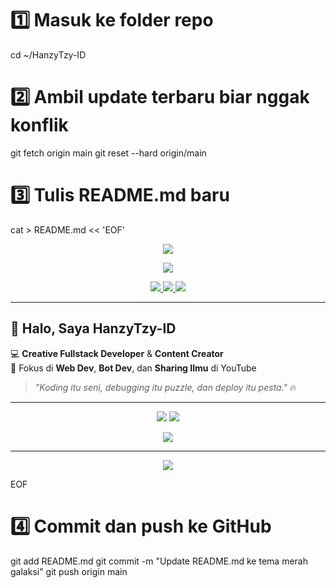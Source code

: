 # 1️⃣ Masuk ke folder repo
cd ~/HanzyTzy-ID

# 2️⃣ Ambil update terbaru biar nggak konflik
git fetch origin main
git reset --hard origin/main

# 3️⃣ Tulis README.md baru
cat > README.md << 'EOF'
<!-- Header Wave -->
<p align="center">
  <img src="https://capsule-render.vercel.app/api?type=waving&color=0:660000,100:ff0000&height=200&section=header&text=HanzyTzy-ID&fontSize=50&fontColor=ffcccc&animation=twinkling&fontAlignY=35"/>
</p>

<!-- Animasi Teks Ketik -->
<p align="center">
  <a href="https://git.io/typing-svg">
    <img src="https://readme-typing-svg.herokuapp.com?size=25&duration=4000&color=FF6666&center=true&vCenter=true&width=600&lines=Welcome+to+my+Galaxy!;Fullstack+Developer+%7C+Bot+Developer;Always+Exploring+the+Universe+of+Code" />
  </a>
</p>

<!-- Badges Sosial -->
<p align="center">
  <a href="https://youtube.com/@hanzytzy" target="_blank">
    <img src="https://img.shields.io/badge/YouTube-FF0000?style=for-the-badge&logo=youtube&logoColor=white"/>
  </a>
  <a href="https://t.me/username" target="_blank">
    <img src="https://img.shields.io/badge/Telegram-FF4444?style=for-the-badge&logo=telegram&logoColor=white"/>
  </a>
  <a href="https://github.com/HanzyTzy-ID" target="_blank">
    <img src="https://img.shields.io/badge/GitHub-660000?style=for-the-badge&logo=github&logoColor=white"/>
  </a>
</p>

---

## 👋 Halo, Saya HanzyTzy-ID
💻 **Creative Fullstack Developer** & **Content Creator**  
🚀 Fokus di **Web Dev**, **Bot Dev**, dan **Sharing Ilmu** di YouTube  

> _"Koding itu seni, debugging itu puzzle, dan deploy itu pesta."_ 🔥

---

<!-- Statistik GitHub -->
<p align="center">
  <img src="https://github-readme-stats.vercel.app/api?username=HanzyTzy-ID&show_icons=true&theme=radical&hide_border=true" />
  <img src="https://github-readme-streak-stats.herokuapp.com/?user=HanzyTzy-ID&theme=radical&hide_border=true" />
</p>

<!-- Bahasa yang sering digunakan -->
<p align="center">
  <img src="https://github-readme-stats.vercel.app/api/top-langs/?username=HanzyTzy-ID&layout=compact&theme=radical&hide_border=true" />
</p>

---

<!-- Footer Wave -->
<p align="center">
  <img src="https://capsule-render.vercel.app/api?type=waving&color=0:ff0000,100:660000&height=120&section=footer"/>
</p>
EOF

# 4️⃣ Commit dan push ke GitHub
git add README.md
git commit -m "Update README.md ke tema merah galaksi"
git push origin main
